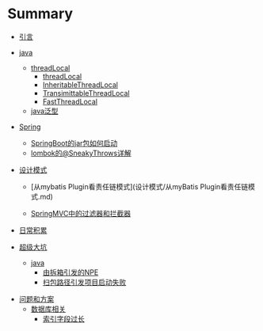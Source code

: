 # Summary

* [引言](README.md)
* [java]()
  + [threadLocal]()
    + [threadLocal](java/ThreadLocal/ThreadLocal.md)
    + [InheritableThreadLocal](java/ThreadLocal/InheritableThreadLocal.md)
    + [TransimittableThreadLocal](java/ThreadLocal/TransmittableThreadLocal.md)
    + [FastThreadLocal](java/ThreadLocal/FastThreadLocal.md)
  + [java泛型](java/java的泛型.md)
* [Spring]()

  + [SpringBoot的jar包如何启动](Spring/SpringBoot的jar包如何启动.md)
  + [lombok的@SneakyThrows详解](Spring/lombok的@SneakyThrows详解.md)
* [设计模式]()

  + [从mybatis Plugin看责任链模式](设计模式/从myBatis Plugin看责任链模式.md)

  + [ SpringMVC中的过滤器和拦截器](设计模式/spring过滤器和拦截器.md)
* [日常积累]()
* [超级大坑]()
  * [java]()
    * [由拆箱引发的NPE](超级大坑/java/由拆箱引发bug.md)
    * [扫包路径引发项目启动失败](超级大坑/java/扫包路径引发项目启动失败.md)

+ [问题和方案]()
  + [数据库相关]()
    + [索引字段过长](问题和方案/数据库/索引字段过长.md)

